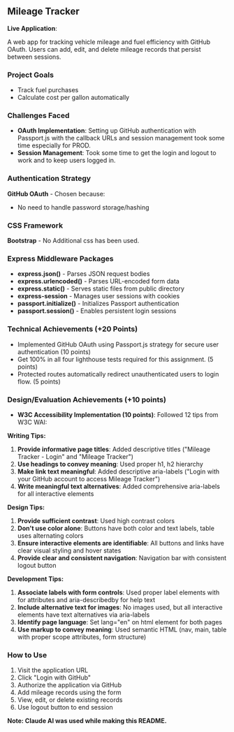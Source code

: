 ## Mileage Tracker

**Live Application**:

A web app for tracking vehicle mileage and fuel efficiency with GitHub OAuth. Users can add, edit, and delete mileage records that persist between sessions.

### Project Goals
- Track fuel purchases
- Calculate cost per gallon automatically

### Challenges Faced
- **OAuth Implementation**: Setting up GitHub authentication with Passport.js with the callback URLs and session management took some time especially for PROD.
- **Session Management**: Took some time to get the login and logout to work and to keep users logged in.

### Authentication Strategy
**GitHub OAuth** - Chosen because:
- No need to handle password storage/hashing

### CSS Framework
**Bootstrap** - No Additional css has been used.

### Express Middleware Packages
- **express.json()** - Parses JSON request bodies
- **express.urlencoded()** - Parses URL-encoded form data  
- **express.static()** - Serves static files from public directory
- **express-session** - Manages user sessions with cookies
- **passport.initialize()** - Initializes Passport authentication
- **passport.session()** - Enables persistent login sessions

### Technical Achievements (+20 Points)
- Implemented GitHub OAuth using Passport.js strategy for secure user authentication (10 points)
- Get 100% in all four lighthouse tests required for this assignment. (5 points)
- Protected routes automatically redirect unauthenticated users to login flow. (5 points)


### Design/Evaluation Achievements (+10 points)
- **W3C Accessibility Implementation (10 points)**: Followed 12 tips from W3C WAI:

**Writing Tips:**
1. **Provide informative page titles**: Added descriptive titles ("Mileage Tracker - Login" and "Mileage Tracker")
2. **Use headings to convey meaning**: Used proper h1, h2 hierarchy
3. **Make link text meaningful**: Added descriptive aria-labels ("Login with your GitHub account to access Mileage Tracker")
4. **Write meaningful text alternatives**: Added comprehensive aria-labels for all interactive elements

**Design Tips:**
1. **Provide sufficient contrast**: Used high contrast colors
2. **Don't use color alone**: Buttons have both color and text labels, table uses alternating colors
3. **Ensure interactive elements are identifiable**: All buttons and links have clear visual styling and hover states
4. **Provide clear and consistent navigation**: Navigation bar with consistent logout button

**Development Tips:**
1. **Associate labels with form controls**: Used proper label elements with for attributes and aria-describedby for help text
2. **Include alternative text for images**: No images used, but all interactive elements have text alternatives via aria-labels
3. **Identify page language**: Set lang="en" on html element for both pages
4. **Use markup to convey meaning**: Used semantic HTML (nav, main, table with proper scope attributes, form structure)

### How to Use
1. Visit the application URL
2. Click "Login with GitHub" 
3. Authorize the application via GitHub
4. Add mileage records using the form
5. View, edit, or delete existing records
6. Use logout button to end session

**Note: Claude AI was used while making this README.**
